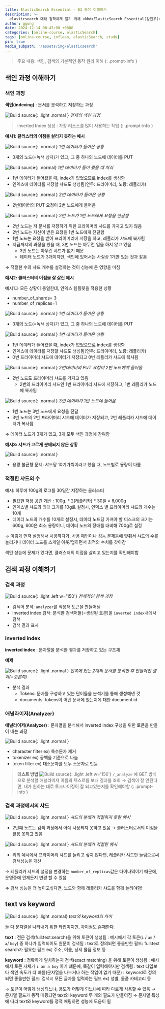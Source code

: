 ```yaml
---
title: ElasticSearch Essential - 03 동작 이해하기
description: >-
  elasticsearch 대해 정확하게 알기 위해 <kbd>ElasticSearch Essential(강진우)</kbd>강의를 들으며 공부한 내용을 정리
author: ggong
date: 2024-12-14 08:45:00 +0800
categories: [online-course, elasticSearch]
tags: [online-course, inflean, elasticSearch, study]
pin: true
media_subpath: '/assets/img/elasticsearch'
---
```


> 주요 내용: 색인, 검색의 기본적인 동작 원리 이해
{: .prompt-info }


## 색인 과정 이해하기

### 색인 과정

**색인(indexing)**
: 문서를 분석하고 저장하는 과정

![Build source](4.png){: .light .normal }
_전체의 색인 과정_

> inverted Index 생성 : 가장 리소스를 많이 사용하는 작업
> {: .prompt-info }

**예시1: 클러스터의 이점을 살리지 못하는 예시**

![Build source](5-1.png){: .normal }
_1번 데이터가 들어온 상황_

- 3개의 노드(=녹색 상자)가 있고, 그 중 하나의 노드에 데이터를 PUT 

![Build source](5-2.png){: .normal}
_1번 데이터가 들어 왔을 때 처리_

- 1번 데이터가 들어왔을 때, index가 없었으므로 index를 생성함
- 인덱스에 데이터를 저장할 샤드도 생성됨(연두: 프라이머리, 노랑: 레플리카)

![Build source](5-3.png){: .normal }
_2번 데이터가 들어온 상황_

- 2번데이터의 PUT 요청이 2번 노드에게 들어옴

![Build source](5-4.png){: .normal }
_2번 노드가 1번 노드에게 요청을 전달함_


- 2번 노드는 저 문서를 저장하기 위한 프라이머리 샤드를 가지고 있지 않음
- 2번 노드는 자신이 받은 요청을 1번 노드에게 전달함
- 1번 노드는 요청을 받아 프라이머리에 저장을 하고, 레플리카 샤드에 복사됨
- 지금까지의 과정을 봤을 때, 3번 노드는 아무런 일을 하지 않고 있음
  - 3번 노드는 아무런 샤드가 없기 때문
  - 데이터 노드가 3개이지만, 색인에 있어서는 사실상 1개만 있는 것과 같음
  
⇒ 적절한 수의 샤드 개수를 설정하는 것이 성능에 큰 영향을 미침

**예시2: 클러스터의 이점을 잘 살린 예시**

예시1과 모든 상황이 동일한데, 인덱스 템플릿을 적용한 상황
- number_of_shards= 3
- number_of_replicas=1

![Build source](6-1.png){: .normal }
_1번 데이터가 들어온 상황_

- 3개의 노드(=녹색 상자)가 있고, 그 중 하나의 노드에 데이터를 PUT

![Build source](6-2.png){: .normal }
_1번 데이터가 들어온 상황_

- 1번 데이터가 들어왔을 때, index가 없었으므로 index를 생성함
- 인덱스에 데이터를 저장할 샤드도 생성됨(연두: 프라이머리, 노랑: 레플리카)
- 0번 프라이머리 샤드에 데이터가 저장되고 0번 레플리카 샤드에 복사됨


![Build source](6-3.png){: .normal }
_2번데이터의 PUT 요청이 2번 노드에게 들어옴_

- 2번 노드도 프라이머리 샤드를 가지고 있음
  - 2번의 프라이머리 샤드인 1번 프라이머리 샤드에 저장하고, 1번 레플리카 노드에 복사됨

![Build source](6-4.png){: .normal }
_3번 데이터가 1번 노드에 들어옴_

- 1번 노드는 3번 노드에게 요청을 전달
- 3번 노드의 2번 프라이머리 샤드에 데이터가 저장되고, 2번 레플리카 샤드에 데이터가 복사됨

⇒ 데이터 노드가 3개가 있고, 3개 모두 색인 과정에 참여함


**예시3: 샤드가 고르게 분배되지 않은 상황**

![Build source](7.png){: .normal }

- 용량 불균형 문제: 샤드당 10기가씩이라고 했을 때, 노드별로 용량이 다름


### 적절한 샤드의 수

예시: 하루에 100g의 로그를 30일간 저장하는 클러스터
 - 필요한 저장 공간 계산 : 100g. * 2(레플리카) * 30일 = 6,000g
 - 인덱스별 샤드의 최대 크기를 10g로 설정시, 인덱스 별 프라이머리 샤드의 개수는 10개
 - 데이터 노드의 개수를 10개로 설정시, 데이터 노드당 가져야 할 디스크의 크기는 600g, 600은 최소 용량이니, 데이터 노드의 장애를 대비해 700g로 설정

→ 이렇게 먼저 설정해서 사용하다가, 사용 패턴이나 성능 문제등에 맞춰서 샤드의 수를 늘리거나 데이터 노드를 스케일 아웃/업하면서 최적의 수치를 찾아감

색인 성능에 문제가 있다면, 클러스터의 이점을 살리고 있는지를 확인해야함

## 검색 과정 이해하기

### 검색 과정


![Build source](8.png){: .light .left w='150'}
_전체적인 검색 과정_

- 검색어 분석: `analyzer`를 적용해 토근을 만들어냄
- inverted index 검색: 분석한 검색어들(=생성된 토큰)을 `inverted index`내에서 검색
- 검색 결과 표시

### inverted index

**inverted index**
: 문자열을 분석한 결과를 저장하고 있는 구조체


**예제**

![Build source](9.png){: .light .normal }
_왼쪽에 있는 2개의 문서를 분석한 후 만들어진 결과(=오른쪽)_

- 분석 결과
  - Tokens: 문자를 구성하고 있는 단어들을 분석기를 통해 생성해낸 것
  - documents: tokens이 어떤 문서에 있는지에 대한 document id


### 애널라이저(Analyzer)

**애널라이저(Analyzer)**
: 문자열을 분석해서 inverted index 구성을 위한 토큰을 만들어 내는 과정

![Build source](10.png){: .light .normal }

- character filter
  ex) 특수문자 제거
- tokenizer
  ex) 공백을 기준으로 나눔
- token filter
  ex) 대소문자를 모두 소문자로 만듬

> **테스트 방법**
> ![Build source](11.png){: .light .left w='150'}
> `/_analyze` 에 GET 방식으로 분석할 애널라이저 이름과 텍스르를 보내 결과를 조회
> → 검색이 잘 안된다면, 내가 원하는 대로 토크나이징이 잘 되고있는지를 확인해야함
{: .prompt-info }

### 검색 과정에서의 샤드



![Build source](12-1.png){: .light .normal }
_샤드의 분배가 적절하지 못한 예시_

- 2번째 노드는 검색 과정에서 아예 사용되지 못하고 있음 → 클러스터로서의 이점을 활용 못하고 있음

![Build source](12-2.png){: .light .normal }
_샤드의 분배가 적절한 예시_

- 위의 예시에서 프라이머리 샤드를 늘리고 싶지 않다면, 레플리카 샤드만 늘림으로써 검색성능을 개선

→ 레플리카 샤드의 설정을 변경하는 `number_of_replicas`값은 다이나믹이기 때문에, 운영중에 언제든지 변경 할 수 있음

⇒ 검색 성능을 더 높이고싶다면, 노드와 함께 레플리카 샤드를 함께 늘려야함!

## text vs keyword
![Build source](3.png){: .light .normal}
_text와 keyword의 차이_

둘 다 문자열을 나타내기 위한 타입이지만, 차이점도 존재한다.


**text**
  : 전문 검색(full:text:search)을 위해 토큰이 생성됨
  : 예시에서 각 토큰(`i` / `am` / `a`/ `boy`) 중 하나가 입력되어도 원문이 검색됨
  : text로 정의되면 좋을만한 필드: full:text search가 필요한 필드
    ex) 주소, 이름, 상세 물품 정보 등

**keyword**
  : 정확하게 일치하는지 검색(exact matching) 을 위해 토큰이 생성됨
  : 예시에서 토큰 자체가 `i am a boy` 이기 떄문에, 똑같이 입력해야지만 검색됨
  : text 타입보다 색인 속도가 더 빠름(문자열을 나누거나 하는 작업이 없기 때문)
  : keyword로 정의되면 좋을만한 필드: 검색시 모든 글자를 입력하는 필드
    ex) 성별, 물품 카테고리 등


→ 토큰이 어떻게 생성되느냐, 용도가 어떻게 되느냐에 따라 다르게 사용할 수 있음
→ 문자열 필드가 동적 매핑되면 text와 keyword 두 개의 필드가 만들어짐
⇒ 문자열 특성에 따라 text와 keyword를 정적 매핑하면 성능에 도움이 됨
